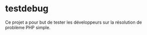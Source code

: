 # testdebug

Ce projet a pour but de tester les développeurs sur la résolution de problème PHP simple.
